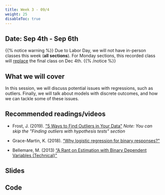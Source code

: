 ```yaml
---
title: Week 3 - 09/4
weight: 25
disableToc: true
---
```


## Date: Sep 4th - Sep 6th

{{% notice warning %}}
Due to Labor Day, we will not have in-person classes this week (**all sections**). For Monday sections, this recorded class will <u>replace</u> the final class on Dec 4th.
{{% /notice %}}

## What we will cover

In this session, we will discuss potential issues with regressions, such as outliers. Finally, we will talk about models with discrete outcomes, and how we can tackle some of these issues.

## Recommended readings/videos

- Frost, J. (2019). ["5 Ways to Find Outliers in Your Data"](https://statisticsbyjim.com/basics/outliers/) *Note: You can skip the "Finding outliers with hypothesis tests" section*

- Grace-Martin, K. (2018). [“Why logistic regression for binary responses?"](https://www.theanalysisfactor.com/why-logistic-regression-for-binary-response/)

- Bellemare, M. (2013) [“A Rant on Estimation with Binary Dependent Variables (Technical)"](http://marcfbellemare.com/wordpress/8951)


## Slides

<!-- {{% button href="https://sta235.netlify.app/Classes/Week3/1_OLS_cont/f2022_sta235h_4_reg_cont.html" icon="fas fa-external-link-alt" icon-position="right" %}}New window{{% /button %}} {{% button href="https://sta235.netlify.app/Classes/Week3/1_OLS_cont/f2022_sta235h_4_reg_cont.pdf" icon="fas fa-file-pdf" icon-position="right" %}}Download{{% /button %}} 

{{< slides src="https://sta235.netlify.app/Classes/Week3/1_OLS_cont/f2022_sta235h_4_reg_cont.html" >}}


{{% button href="https://sta235.netlify.app/Classes/Week3/2_OLS_issues/f2022_sta235h_5_reg.html" icon="fas fa-external-link-alt" icon-position="right" %}}New window{{% /button %}} {{% button href="https://sta235.netlify.app/Classes/Week3/2_OLS_issues/f2022_sta235h_5_reg.pdf" icon="fas fa-file-pdf" icon-position="right" %}}Download{{% /button %}} 

{{< slides src="https://sta235.netlify.app/Classes/Week3/2_OLS_issues/f2022_sta235h_5_reg.html" >}} -->

## Code
 
<!-- Here is the R code we will review in class, with some additional data and questions <a onclick="ga('send', 'event', 'External-Link','click','code3','0','Link');" href="https://sta235.netlify.app/Classes/Week3/2_OLS_issues/code/f2022_sta235h_3_reg.R" target="_blank" class="btn btn-default">Download<i class="fas fa-code"></i></a> -->

